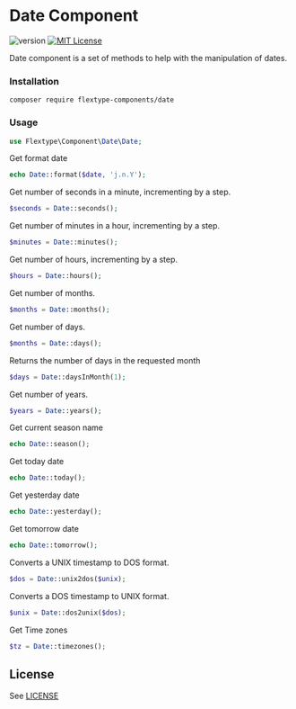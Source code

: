 # Date Component
![version](https://img.shields.io/badge/version-1.0.0-brightgreen.svg?style=flat-square "Version")
[![MIT License](https://img.shields.io/badge/license-MIT-blue.svg?style=flat-square)](https://github.com/flextype-components/date/blob/master/LICENSE)

Date component is a set of methods to help with the manipulation of dates.

### Installation

```
composer require flextype-components/date
```

### Usage

```php
use Flextype\Component\Date\Date;
```

Get format date
```php
echo Date::format($date, 'j.n.Y');
```

Get number of seconds in a minute, incrementing by a step.
```php
$seconds = Date::seconds();
```

Get number of minutes in a hour, incrementing by a step.
```php
$minutes = Date::minutes();
```

Get number of hours, incrementing by a step.
```php
$hours = Date::hours();
```

Get number of months.
```php
$months = Date::months();
```

Get number of days.
```php
$months = Date::days();
```

Returns the number of days in the requested month
```php
$days = Date::daysInMonth(1);
```

Get number of years.
```php
$years = Date::years();
```

Get current season name
```php
echo Date::season();
```

Get today date
```php
echo Date::today();
```

Get yesterday date
```php
echo Date::yesterday();
```

Get tomorrow date
```php
echo Date::tomorrow();
```

Converts a UNIX timestamp to DOS format.
```php
$dos = Date::unix2dos($unix);
```

Converts a DOS timestamp to UNIX format.
```php
$unix = Date::dos2unix($dos);
```

Get Time zones
```php
$tz = Date::timezones();
```

## License
See [LICENSE](https://github.com/flextype-components/date/blob/master/LICENSE)
